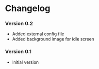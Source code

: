 # Changelog

### Version 0.2
- Added external config file
- Added background image for idle screen

### Version 0.1
- Initial version 